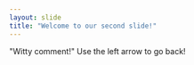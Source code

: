```yaml
---
layout: slide
title: "Welcome to our second slide!"
---
```

"Witty comment!"
Use the left arrow to go back!
